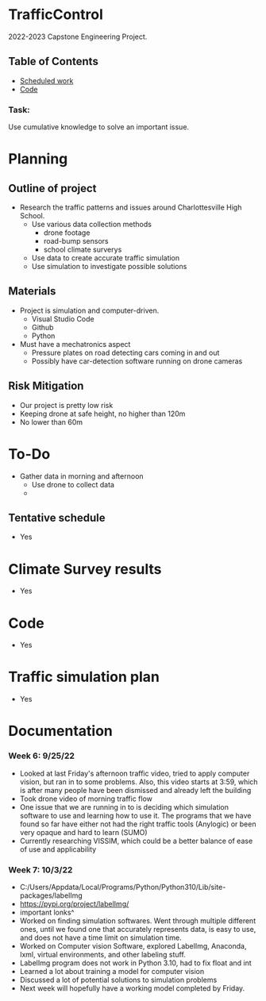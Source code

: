 # TrafficControl
2022-2023 Capstone Engineering Project. 

## Table of Contents
* [Scheduled work](#documentation)
* [Code](#Code)



### Task:
Use cumulative knowledge to solve an important issue.



# Planning
<ln>
  
## Outline of project
*  Research the traffic patterns and issues around Charlottesville High School.
    * Use various data collection methods
      * drone footage
      * road-bump sensors
      * school climate surverys
    * Use data to create accurate traffic simulation
    * Use simulation to investigate possible solutions


## Materials
* Project is  simulation and computer-driven.
  * Visual Studio Code
  * Github
  * Python
* Must have a mechatronics aspect
  * Pressure plates on road detecting cars coming in and out
  * Possibly have car-detection software running on drone cameras


## Risk Mitigation
* Our project is pretty low risk
* Keeping drone at safe height, no higher than 120m
* No lower than 60m

# To-Do
* Gather data in morning and afternoon
  * Use drone to collect data
  * 
## Tentative schedule
* Yes

# Climate Survey results
* Yes



# Code
* Yes



# Traffic simulation plan
* Yes


# Documentation

### Week 6: 9/25/22
* Looked at last Friday's afternoon traffic video, tried to apply computer vision, but ran in to some problems. Also, this video starts at 3:59, which is after many people have been dismissed and already left the building
* Took drone video of morning traffic flow
* One issue that we are running in to is deciding which simulation software to use and learning how to use it. The programs that we have found so far have either not had the right traffic tools (Anylogic) or been very opaque and hard to learn (SUMO)
* Currently researching VISSIM, which could be a better balance of ease of use and applicability

### Week 7: 10/3/22
* C:/Users/Appdata/Local/Programs/Python/Python310/Lib/site-packages/labelImg
* https://pypi.org/project/labelImg/
* important lonks^
* Worked on finding simulation softwares. Went through multiple different ones, until we found one that accurately represents data, is easy to use, and does not have a time limit on simulation time.
* Worked on Computer vision Software, explored LabelImg, Anaconda, lxml, virtual environments, and other labeling stuff. 
* LabelImg program does not work in Python 3.10, had to fix float and int
* Learned a lot about training a model for computer vision
* Discussed a lot of potential solutions to simulation problems
* Next week will hopefully have a working model completed by Friday. 
